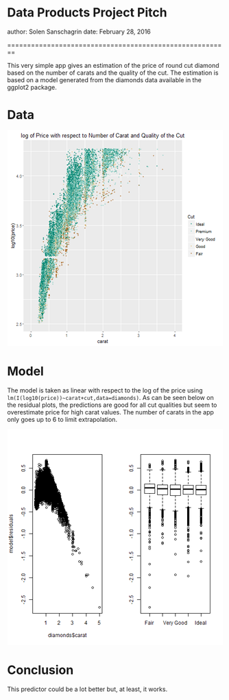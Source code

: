 Data Products Project Pitch
========================================================
author: Solen Sanschagrin
date: February 28, 2016

========================================================

This very simple app gives an estimation of the price of round cut diamond based on the number of carats and the quality of the cut. The estimation is based on a model generated from the diamonds data available in the ggplot2 package.

Data 
========================================================
![plot of chunk unnamed-chunk-1](Pitch-figure/unnamed-chunk-1-1.png)


Model
========================================================
The model is taken as linear with respect to the log of the price using `lm(I(log10(price))~carat+cut,data=diamonds)`. As can be seen below on the residual plots, the predictions are good for all cut qualities but seem to overestimate price for high carat values. The number of carats in the app only goes up to 6 to limit extrapolation.

![plot of chunk unnamed-chunk-3](Pitch-figure/unnamed-chunk-3-1.png)

Conclusion
========================================================

This predictor could be a lot better but, at least, it works.

